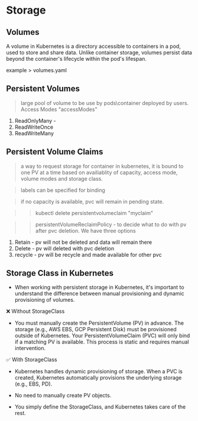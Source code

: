 # Storage

## Volumes
A volume in Kubernetes is a directory accessible to containers in a pod, used to store and share data. Unlike container storage, volumes persist data beyond the container's lifecycle within the pod's lifespan.

example > volumes.yaml 

## Persistent Volumes

> large pool of volume to be use by pods\container deployed by users.
> Access Modes "accessModes"
1. ReadOnlyMany - 
2. ReadWriteOnce
3. ReadWriteMany

## Persistent Volume Claims

> a way to request storage for container in kubernetes, it is bound to one PV at a time based on availiablity of
  capacity, access mode, volume modes and storage class.

> labels can be specified for binding 

> if no capacity is available, pvc will remain in pending state.

>> kubectl delete persistentvolumeclaim "myclaim"

>> persistentVolumeReclaimPolicy - to decide what to do with pv after pvc deletion. We have three options
1. Retain - pv will not be deleted and data will remain there
2. Delete - pv will deleted with pvc deletion
3. recycle - pv will be recycle and made available for other pvc

## Storage Class in Kubernetes

* When working with persistent storage in Kubernetes, it's important to understand the difference between manual provisioning and dynamic provisioning of volumes.

❌ Without StorageClass

* You must manually create the PersistentVolume (PV) in advance. The storage (e.g., AWS EBS, GCP Persistent Disk) must be provisioned outside of Kubernetes. Your PersistentVolumeClaim (PVC) will only bind if a matching PV is available. This process is static and requires manual intervention.

✅ With StorageClass
* Kubernetes handles dynamic provisioning of storage. When a PVC is created, Kubernetes automatically provisions the underlying storage (e.g., EBS, PD).

* No need to manually create PV objects.

* You simply define the StorageClass, and Kubernetes takes care of the rest.
